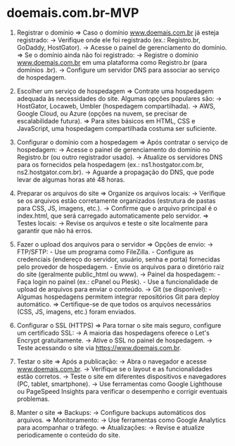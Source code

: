 # doemais.com.br-MVP
1. Registrar o domínio
=> Caso o domínio www.doemais.com.br já esteja registrado:
    -> Verifique onde ele foi registrado (ex.: Registro.br, GoDaddy, HostGator).
    -> Acesse o painel de gerenciamento do domínio.
=> Se o domínio ainda não foi registrado:
    -> Registre o domínio www.doemais.com.br em uma plataforma como Registro.br (para domínios .br).
    -> Configure um servidor DNS para associar ao serviço de hospedagem.

2. Escolher um serviço de hospedagem
=> Contrate uma hospedagem adequada às necessidades do site. Algumas opções populares são:
    -> HostGator, Locaweb, Umbler (hospedagem compartilhada).
    -> AWS, Google Cloud, ou Azure (opções na nuvem, se precisar de escalabilidade futura).
=> Para sites básicos em HTML, CSS e JavaScript, uma hospedagem compartilhada costuma ser suficiente.

3. Configurar o domínio com a hospedagem
=> Após contratar o serviço de hospedagem:
    -> Acesse o painel de gerenciamento do domínio no Registro.br (ou outro registrador usado).
    -> Atualize os servidores DNS para os fornecidos pela hospedagem (ex.: ns1.hostgator.com.br, ns2.hostgator.com.br).
    -> Aguarde a propagação do DNS, que pode levar de algumas horas até 48 horas.

4. Preparar os arquivos do site
=> Organize os arquivos locais:
    -> Verifique se os arquivos estão corretamente organizados (estrutura de pastas para CSS, JS, imagens, etc.).
    -> Confirme que o arquivo principal é o index.html, que será carregado automaticamente pelo servidor.
=> Testes locais:
    -> Revise os arquivos e teste o site localmente para garantir que não há erros.

5. Fazer o upload dos arquivos para o servidor
=> Opções de envio:
    -> FTP/SFTP:
        - Use um programa como FileZilla.
        - Configure as credenciais (endereço do servidor, usuário, senha e porta) fornecidas pelo provedor de hospedagem.
        - Envie os arquivos para o diretório raiz do site (geralmente public_html ou www).
    -> Painel da hospedagem:
        - Faça login no painel (ex.: cPanel ou Plesk).
        - Use a funcionalidade de upload de arquivos para enviar o conteúdo.
    -> Git (se disponível):
        - Algumas hospedagens permitem integrar repositórios Git para deploy automático.
=> Certifique-se de que todos os arquivos necessários (CSS, JS, imagens, etc.) foram enviados.

6. Configurar o SSL (HTTPS)
=> Para tornar o site mais seguro, configure um certificado SSL:
    -> A maioria das hospedagens oferece o Let's Encrypt gratuitamente.
    -> Ative o SSL no painel de hospedagem.
    -> Teste acessando o site via https://www.doemais.com.br.

7. Testar o site
=> Após a publicação:
    -> Abra o navegador e acesse www.doemais.com.br.
    -> Verifique se o layout e as funcionalidades estão corretos.
    -> Teste o site em diferentes dispositivos e navegadores (PC, tablet, smartphone).
    -> Use ferramentas como Google Lighthouse ou PageSpeed Insights para verificar o desempenho e corrigir eventuais problemas.

8. Manter o site
=> Backups:
    -> Configure backups automáticos dos arquivos.
=> Monitoramento:
    -> Use ferramentas como Google Analytics para acompanhar o tráfego.
=> Atualizações:
    -> Revise e atualize periodicamente o conteúdo do site.

